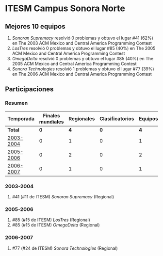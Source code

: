 ---
---

# ITESM Campus Sonora Norte

## Mejores 10 equipos

1. _Sonoran Supremacy_ resolvió 0 problemas y obtuvo el lugar #41 (62%) en The 2003 ACM Mexico and Central America Programming Contest
1. _LosTres_ resolvió 0 problemas y obtuvo el lugar #85 (40%) en The 2005 ACM Mexico and Central America Programming Contest
1. _OmegaDelta_ resolvió 0 problemas y obtuvo el lugar #85 (40%) en The 2005 ACM Mexico and Central America Programming Contest
1. _Sonora Technologies_ resolvió 1 problemas y obtuvo el lugar #77 (39%) en The 2006 ACM Mexico and Central America Programming Contest

## Participaciones

### Resumen

| Temporada | Finales mundiales | Regionales | Clasificatorios | Equipos |
| --- | --- | --- | --- | --- |
| **Total** | **0** | **4** | **0** | **4** |
| [2003-2004](#2003-2004) | 0 | 1 | 0 | 1 |
| [2005-2006](#2005-2006) | 0 | 2 | 0 | 2 |
| [2006-2007](#2006-2007) | 0 | 1 | 0 | 1 |

### 2003-2004

1. #41 (#11 de ITESM) _Sonoran Supremacy_ (Regional)

### 2005-2006

1. #85 (#15 de ITESM) _LosTres_ (Regional)
1. #85 (#15 de ITESM) _OmegaDelta_ (Regional)

### 2006-2007

1. #77 (#24 de ITESM) _Sonora Technologies_ (Regional)



